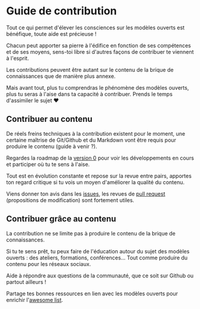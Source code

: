 # Guide de contribution

Tout ce qui permet d'élever les consciences sur les modèles ouverts est bénéfique, toute aide est précieuse !

Chacun peut apporter sa pierre à l'édifice en fonction de ses compétences et de ses moyens, sens-toi libre si d'autres façons de
contribuer te viennent à l'esprit.

Les contributions peuvent être autant sur le contenu de la brique de connaissances que de manière plus annexe.  

Mais avant tout, plus tu comprendras le phénomène des modèles ouverts, plus tu seras à l'aise dans ta capacité à contribuer. Prends le temps d'assimiler le sujet ❤️

## Contribuer au contenu

De réels freins techniques à la contribution existent pour le moment, une certaine maîtrise de Git/Github et du Markdown vont être requis pour produire le contenu (guide à venir ?).

Regardes la roadmap de la [version 0](https://github.com/Open-Models/Brique/projects/1) pour voir les développements en cours et participer où tu te sens à l'aise.

Tout est en évolution constante et repose sur la revue entre pairs, apportes ton regard critique si tu vois un moyen d'améliorer la qualité du contenu.

Viens donner ton avis dans les [issues](https://github.com/Open-Models/Brique/issues), les revues de [pull
request](https://github.com/Open-Models/Brique/pulls) (propositions de modification) sont fortement utiles.

## Contribuer grâce au contenu

La contribution ne se limite pas à produire le contenu de la brique de connaissances.

Si tu te sens prêt, tu peux faire de l'éducation autour du sujet des modèles ouverts : des ateliers, formations, conférences... Tout comme produire du contenu pour les réseaux sociaux.

Aide à répondre aux questions de la communauté, que ce soit sur Github ou partout ailleurs !

Partage tes bonnes ressources en lien avec les modèles ouverts pour enrichir l'[awesome list](https://github.com/Open-Models/Brique/discussions/5).
